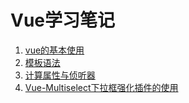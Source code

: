 # Vue学习笔记

1. [vue的基本使用](./vue_basic_use.md)
2. [模板语法](./syntax.md)
3. [计算属性与侦听器](./computed_watch.md)
4. [Vue-Multiselect下拉框强化插件的使用](./use_Vue-Multiselect.md)
